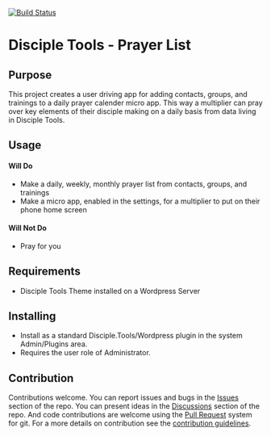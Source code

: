 [![Build Status](https://travis-ci.com/DiscipleTools/disciple-tools-prayer-list.svg?branch=master)](https://travis-ci.com/DiscipleTools/disciple-tools-prayer-list)

# Disciple Tools - Prayer List

## Purpose

This project creates a user driving app for adding contacts, groups, and trainings to a daily prayer calender
micro app. This way a multiplier can pray over key elements of their disciple making on a daily basis
from data living in Disciple Tools.

## Usage

#### Will Do

- Make a daily, weekly, monthly prayer list from contacts, groups, and trainings
- Make a micro app, enabled in the settings, for a multiplier to put on their phone home screen

#### Will Not Do

- Pray for you

## Requirements

- Disciple Tools Theme installed on a Wordpress Server

## Installing

- Install as a standard Disciple.Tools/Wordpress plugin in the system Admin/Plugins area.
- Requires the user role of Administrator.

## Contribution

Contributions welcome. You can report issues and bugs in the
[Issues](https://github.com/DiscipleTools/disciple-tools-prayer-list/issues) section of the repo. You can present ideas
in the [Discussions](https://github.com/DiscipleTools/disciple-tools-prayer-list/discussions) section of the repo. And
code contributions are welcome using the [Pull Request](https://github.com/DiscipleTools/disciple-tools-prayer-list/pulls)
system for git. For a more details on contribution see the
[contribution guidelines](https://github.com/DiscipleTools/disciple-tools-prayer-list/blob/master/CONTRIBUTING.md).
